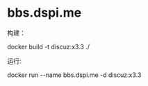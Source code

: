 # bbs.dspi.me

构建：

  docker build -t discuz:x3.3 ./
  
运行:

  docker run --name bbs.dspi.me -d discuz:x3.3
